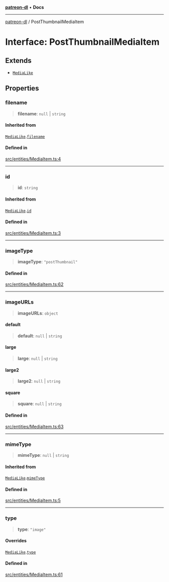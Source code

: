 [**patreon-dl**](../README.md) • **Docs**

***

[patreon-dl](../README.md) / PostThumbnailMediaItem

# Interface: PostThumbnailMediaItem

## Extends

- [`MediaLike`](MediaLike.md)

## Properties

### filename

> **filename**: `null` \| `string`

#### Inherited from

[`MediaLike`](MediaLike.md).[`filename`](MediaLike.md#filename)

#### Defined in

[src/entities/MediaItem.ts:4](https://github.com/patrickkfkan/patreon-dl/blob/0f374425151a1d535f98dea530b43394331b4977/src/entities/MediaItem.ts#L4)

***

### id

> **id**: `string`

#### Inherited from

[`MediaLike`](MediaLike.md).[`id`](MediaLike.md#id)

#### Defined in

[src/entities/MediaItem.ts:3](https://github.com/patrickkfkan/patreon-dl/blob/0f374425151a1d535f98dea530b43394331b4977/src/entities/MediaItem.ts#L3)

***

### imageType

> **imageType**: `"postThumbnail"`

#### Defined in

[src/entities/MediaItem.ts:62](https://github.com/patrickkfkan/patreon-dl/blob/0f374425151a1d535f98dea530b43394331b4977/src/entities/MediaItem.ts#L62)

***

### imageURLs

> **imageURLs**: `object`

#### default

> **default**: `null` \| `string`

#### large

> **large**: `null` \| `string`

#### large2

> **large2**: `null` \| `string`

#### square

> **square**: `null` \| `string`

#### Defined in

[src/entities/MediaItem.ts:63](https://github.com/patrickkfkan/patreon-dl/blob/0f374425151a1d535f98dea530b43394331b4977/src/entities/MediaItem.ts#L63)

***

### mimeType

> **mimeType**: `null` \| `string`

#### Inherited from

[`MediaLike`](MediaLike.md).[`mimeType`](MediaLike.md#mimetype)

#### Defined in

[src/entities/MediaItem.ts:5](https://github.com/patrickkfkan/patreon-dl/blob/0f374425151a1d535f98dea530b43394331b4977/src/entities/MediaItem.ts#L5)

***

### type

> **type**: `"image"`

#### Overrides

[`MediaLike`](MediaLike.md).[`type`](MediaLike.md#type)

#### Defined in

[src/entities/MediaItem.ts:61](https://github.com/patrickkfkan/patreon-dl/blob/0f374425151a1d535f98dea530b43394331b4977/src/entities/MediaItem.ts#L61)
